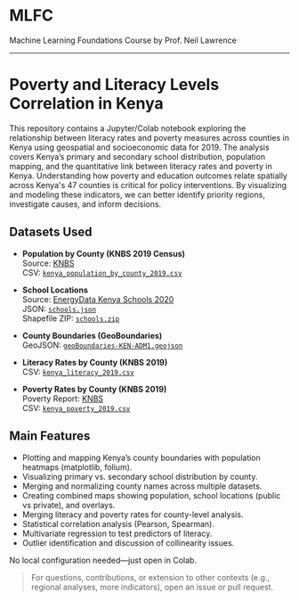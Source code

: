 # MLFC
Machine Learning Foundations Course by Prof. Neil Lawrence

---

# Poverty and Literacy Levels Correlation in Kenya

This repository contains a Jupyter/Colab notebook exploring the relationship between literacy rates and poverty measures across counties in Kenya using geospatial and socioeconomic data for 2019. The analysis covers Kenya’s primary and secondary school distribution, population mapping, and the quantitative link between literacy rates and poverty in Kenya. Understanding how poverty and education outcomes relate spatially across Kenya's 47 counties is critical for policy interventions. By visualizing and modeling these indicators, we can better identify priority regions, investigate causes, and inform decisions.

## Datasets Used

- **Population by County (KNBS 2019 Census)**  
  Source: [KNBS](https://www.knbs.or.ke/wp-content/uploads/2023/09/2019-Kenya-population-and-Housing-Census-Volume-1-Population-By-County-And-Sub-County.pdf)  
  CSV: [`kenya_population_by_county_2019.csv`](https://raw.githubusercontent.com/call493/MLFC/main/kenya_population_by_county_2019.csv)

- **School Locations**  
  Source: [EnergyData Kenya Schools 2020](https://energydata.info/dataset/kenya-schools)  
  JSON: [`schools.json`](https://raw.githubusercontent.com/call493/MLFC/main/schools.json)  
  Shapefile ZIP: [`schools.zip`](https://github.com/call493/MLFC/raw/main/schools.zip)

- **County Boundaries (GeoBoundaries)**  
  GeoJSON: [`geoBoundaries-KEN-ADM1.geojson`](https://github.com/wmgeolab/geoBoundaries/raw/9469f09/releaseData/gbOpen/KEN/ADM1/geoBoundaries-KEN-ADM1.geojson)

- **Literacy Rates by County (KNBS 2019)**  
  CSV: [`kenya_literacy_2019.csv`](https://raw.githubusercontent.com/call493/MLFC/main/kenya_literacy_2019.csv)

- **Poverty Rates by County (KNBS 2019)**  
  Poverty Report: [KNBS](https://www.knbs.or.ke/wp-content/uploads/2023/09/The-Kenya-Poverty-Report-2019.pdf)  
  CSV: [`kenya_poverty_2019.csv`](https://raw.githubusercontent.com/call493/MLFC/main/kenya_poverty_2019.csv)

## Main Features

- Plotting and mapping Kenya’s county boundaries with population heatmaps (matplotlib, folium).
- Visualizing primary vs. secondary school distribution by county.
- Merging and normalizing county names across multiple datasets.
- Creating combined maps showing population, school locations (public vs private), and overlays.
- Merging literacy and poverty rates for county-level analysis.
- Statistical correlation analysis (Pearson, Spearman).
- Multivariate regression to test predictors of literacy.
- Outlier identification and discussion of collinearity issues.

No local configuration needed—just open in Colab.

> For questions, contributions, or extension to other contexts (e.g., regional analyses, more indicators), open an issue or pull request.

